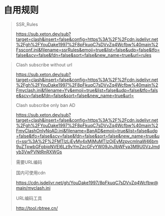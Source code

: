 # 自用规则

> SSR_Rules
>
> https://sub.xeton.dev/sub?target=clash&insert=false&config=https%3A%2F%2Fcdn.jsdelivr.net%2Fgh%2FYouDake1997%2F8pFkuqC7sDVvZq4Wcfbw%40main%2Fssconf.ini&filename=ssrRules&emoji=true&list=false&udp=false&tfo=false&scv=false&fdn=false&sort=false&new_name=true&url=rules



> Clash subscribe without url
>
> https://sub.xeton.dev/sub?target=clash&insert=false&config=https%3A%2F%2Fcdn.jsdelivr.net%2Fgh%2FYouDake1997%2F8pFkuqC7sDVvZq4Wcfbw%40main%2Fmyclash.ini&filename=Yy&emoji=true&list=false&udp=false&tfo=false&scv=false&fdn=false&sort=false&new_name=true&url=
>
> Clash subscribe only ban AD
>
> https://sub.xeton.dev/sub?target=clash&insert=false&config=https%3A%2F%2Fcdn.jsdelivr.net%2Fgh%2FYouDake1997%2F8pFkuqC7sDVvZq4Wcfbw%40main%2FmyClashOnlyNoAD.ini&filename=BanAD&emoji=true&list=false&udp=false&tfo=false&scv=false&fdn=false&sort=false&new_name=true&url=ssr%3A%2F%2FMTIzLjEyMy4xMjMuMTIzOjEyMzpvcmlnaW46bm9uZTpwbGFpbjpNVEl6Lz9vYmZzcGFyYW09JnJlbWFya3M9U0VzJmdyb3VwPVNtRnRXWGs
> 
> 需要URL编码



> 国内可使用cdn
>
> https://cdn.jsdelivr.net/gh/YouDake1997/8pFkuqC7sDVvZq4Wcfbw@main/myclash.ini
>
> URL编码工具
>
> http://tool.rbtree.cn/

